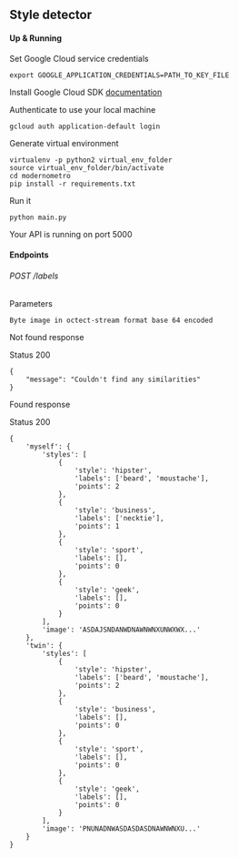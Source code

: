 ## Style detector

#### Up & Running

Set Google Cloud service credentials
```
export GOOGLE_APPLICATION_CREDENTIALS=PATH_TO_KEY_FILE
```
Install Google Cloud SDK [documentation](https://cloud.google.com/sdk/docs/)

Authenticate to use your local machine
```
gcloud auth application-default login
```

Generate virtual environment
```
virtualenv -p python2 virtual_env_folder
source virtual_env_folder/bin/activate
cd modernometro
pip install -r requirements.txt
```

Run it
```
python main.py
```
Your API is running on port 5000

#### Endpoints

###### POST /labels

Parameters

    Byte image in octect-stream format base 64 encoded

Not found response

Status 200
```
{
    "message": "Couldn't find any similarities"
}
```


Found response

Status 200
```
{
    'myself': {
        'styles': [
            {
                'style': 'hipster',
                'labels': ['beard', 'moustache'],
                'points': 2
            },
            {
                'style': 'business',
                'labels': ['necktie'],
                'points': 1
            },
            {
                'style': 'sport',
                'labels': [],
                'points': 0
            },
            {
                'style': 'geek',
                'labels': [],
                'points': 0
            }
        ],
        'image': 'ASDAJSNDANWDNAWNWNXUNWXWX...'
    },
    'twin': {
        'styles': [
            {
                'style': 'hipster',
                'labels': ['beard', 'moustache'],
                'points': 2
            },
            {
                'style': 'business',
                'labels': [],
                'points': 0
            },
            {
                'style': 'sport',
                'labels': [],
                'points': 0
            },
            {
                'style': 'geek',
                'labels': [],
                'points': 0
            }
        ],
        'image': 'PNUNADNWASDASDASDNAWNWNXU...'
    }
}
```